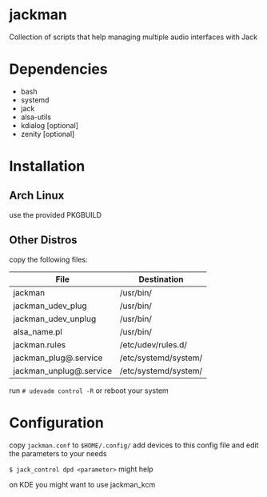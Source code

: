 # jackman
Collection of scripts that help managing multiple audio interfaces with Jack

# Dependencies
- bash
- systemd
- jack
- alsa-utils
- kdialog [optional]
- zenity [optional]

# Installation

## Arch Linux 
use the provided PKGBUILD

## Other Distros

copy the following files:

|  File                    | Destination                            |
|--------------------------|----------------------------------------|
| jackman                  | /usr/bin/                              |
| jackman_udev_plug        | /usr/bin/                              |
| jackman_udev_unplug      | /usr/bin/                              |
| alsa_name.pl             | /usr/bin/                              |
| jackman.rules            | /etc/udev/rules.d/                     |
| jackman_plug@.service    | /etc/systemd/system/                   |
| jackman_unplug@.service  | /etc/systemd/system/                   |

run 
`# udevadm control -R`
or reboot your system

# Configuration
copy `jackman.conf` to `$HOME/.config/`
add devices to this config file and edit the parameters to your needs

`$ jack_control dpd <parameter>` might help

on KDE you might want to use jackman_kcm 
